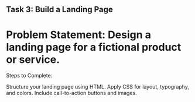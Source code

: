 ## Task 3: Build a Landing Page

# Problem Statement: Design a landing page for a fictional product or service.

Steps to Complete:

Structure your landing page using HTML.
Apply CSS for layout, typography, and colors.
Include call-to-action buttons and images.
